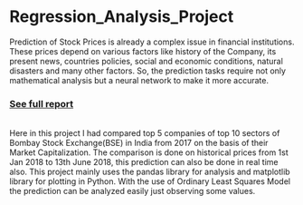 # Regression_Analysis_Project
Prediction of Stock Prices is already a complex issue in financial institutions. These prices depend on various factors like history of the Company, its present news, countries policies, social and economic conditions, natural disasters and many other factors. So, the prediction tasks require not only mathematical analysis but a neural network to make it more accurate.
<h3><a href="http://sidharthrai.github.io/Regression_Analysis_Project">See full report</a></h3>
<br>
Here in this project I had compared top 5 companies of top 10 sectors of Bombay Stock Exchange(BSE) in India from 2017 on the basis of their Market Capitalization. The comparison is done on historical prices from 1st Jan 2018 to 13th June 2018, this prediction can also be done in real time also. This project mainly uses the pandas library for analysis and matplotlib library for plotting in Python. With the use of Ordinary Least Squares Model the prediction can be analyzed easily just observing some values.
